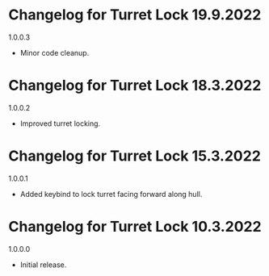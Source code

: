 # Changelog for Turret Lock 19.9.2022

1.0.0.3
- Minor code cleanup.

# Changelog for Turret Lock 18.3.2022

1.0.0.2
- Improved turret locking.

# Changelog for Turret Lock 15.3.2022

1.0.0.1
- Added keybind to lock turret facing forward along hull.

# Changelog for Turret Lock 10.3.2022

1.0.0.0
- Initial release.
